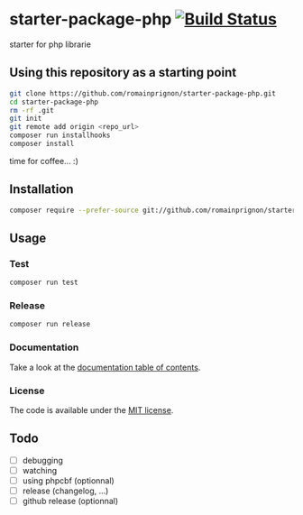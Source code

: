 # starter-package-php [![Build Status](https://travis-ci.org/romainPrignon/starter-package-php.svg?branch=master)](https://travis-ci.org/romainPrignon/starter-package-php)

starter for php librarie

## Using this repository as a starting point

```sh
git clone https://github.com/romainprignon/starter-package-php.git
cd starter-package-php
rm -rf .git
git init
git remote add origin <repo_url>
composer run installhooks
composer install
```
time for coffee... :)

## Installation

```sh
composer require --prefer-source git://github.com/romainprignon/starter-package-php.git
```

## Usage

### Test

```sh
composer run test
```

### Release

```sh
composer run release
```

### Documentation

Take a look at the [documentation table of contents](doc/TOC.md).

### License

The code is available under the [MIT license](LICENSE.md).

## Todo
* [ ] debugging
* [ ] watching
* [ ] using phpcbf (optionnal)
* [ ] release (changelog, ...)
* [ ] github release (optionnal)
